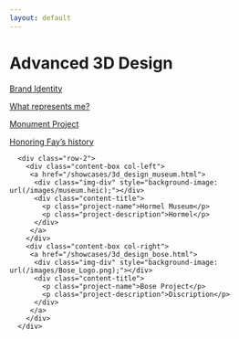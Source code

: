 ```yaml
---
layout: default
---
```



# Advanced 3D Design

<div class="container page-content">
      <div class="row-2">
        <div class="content-box col-left">
         <a href="/showcases/3d_design_brand_identity.html">
          <div class="img-div" style="background-image: url(/favicon.svg);"></div>
          <div class="content-title">
            <p class="project-name">Brand Identity</p>
            <p class="project-description">What represents me?</p>
          </div>
         </a>
        </div>
        <div class="content-box col-right">
         <a href="/showcases/3d_design_monument.html">
          <div class="img-div" style="background-image: url(/images/monument.heic);"></div>
          <div class="content-title">
            <p class="project-name">Monument Project</p>
            <p class="project-description">Honoring Fay’s history</p>
          </div>
         </a>
        </div>
      </div>

      <div class="row-2">
        <div class="content-box col-left">
         <a href="/showcases/3d_design_museum.html">
          <div class="img-div" style="background-image: url(/images/museum.heic);"></div>
          <div class="content-title">
            <p class="project-name">Hormel Museum</p>
            <p class="project-description">Hormel</p>
          </div>
         </a>
        </div>
        <div class="content-box col-right">
         <a href="/showcases/3d_design_bose.html">
          <div class="img-div" style="background-image: url(/images/Bose_Logo.png);"></div>
          <div class="content-title">
            <p class="project-name">Bose Project</p>
            <p class="project-description">Discription</p>
          </div>
         </a>
        </div>
      </div>

</div>

